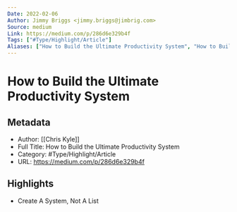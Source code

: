 ```yaml
---
Date: 2022-02-06
Author: Jimmy Briggs <jimmy.briggs@jimbrig.com>
Source: medium
Link: https://medium.com/p/286d6e329b4f
Tags: ["#Type/Highlight/Article"]
Aliases: ["How to Build the Ultimate Productivity System", "How to Build the Ultimate Productivity System"]
---
```

# How to Build the Ultimate Productivity System

## Metadata
- Author: [[Chris Kyle]]
- Full Title: How to Build the Ultimate Productivity System
- Category: #Type/Highlight/Article
- URL: https://medium.com/p/286d6e329b4f

## Highlights
- Create A System, Not A List
